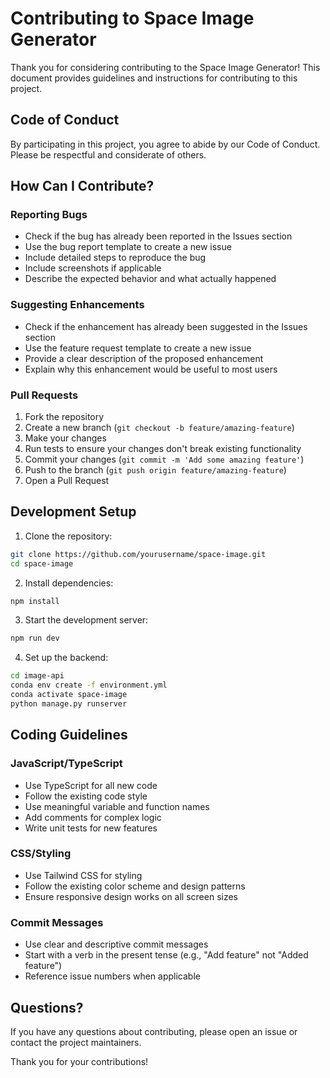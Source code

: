 # Contributing to Space Image Generator

Thank you for considering contributing to the Space Image Generator! This document provides guidelines and instructions for contributing to this project.

## Code of Conduct

By participating in this project, you agree to abide by our Code of Conduct. Please be respectful and considerate of others.

## How Can I Contribute?

### Reporting Bugs

- Check if the bug has already been reported in the Issues section
- Use the bug report template to create a new issue
- Include detailed steps to reproduce the bug
- Include screenshots if applicable
- Describe the expected behavior and what actually happened

### Suggesting Enhancements

- Check if the enhancement has already been suggested in the Issues section
- Use the feature request template to create a new issue
- Provide a clear description of the proposed enhancement
- Explain why this enhancement would be useful to most users

### Pull Requests

1. Fork the repository
2. Create a new branch (`git checkout -b feature/amazing-feature`)
3. Make your changes
4. Run tests to ensure your changes don't break existing functionality
5. Commit your changes (`git commit -m 'Add some amazing feature'`)
6. Push to the branch (`git push origin feature/amazing-feature`)
7. Open a Pull Request

## Development Setup

1. Clone the repository:
```bash
git clone https://github.com/yourusername/space-image.git
cd space-image
```

2. Install dependencies:
```bash
npm install
```

3. Start the development server:
```bash
npm run dev
```

4. Set up the backend:
```bash
cd image-api
conda env create -f environment.yml
conda activate space-image
python manage.py runserver
```

## Coding Guidelines

### JavaScript/TypeScript

- Use TypeScript for all new code
- Follow the existing code style
- Use meaningful variable and function names
- Add comments for complex logic
- Write unit tests for new features

### CSS/Styling

- Use Tailwind CSS for styling
- Follow the existing color scheme and design patterns
- Ensure responsive design works on all screen sizes

### Commit Messages

- Use clear and descriptive commit messages
- Start with a verb in the present tense (e.g., "Add feature" not "Added feature")
- Reference issue numbers when applicable

## Questions?

If you have any questions about contributing, please open an issue or contact the project maintainers.

Thank you for your contributions!
